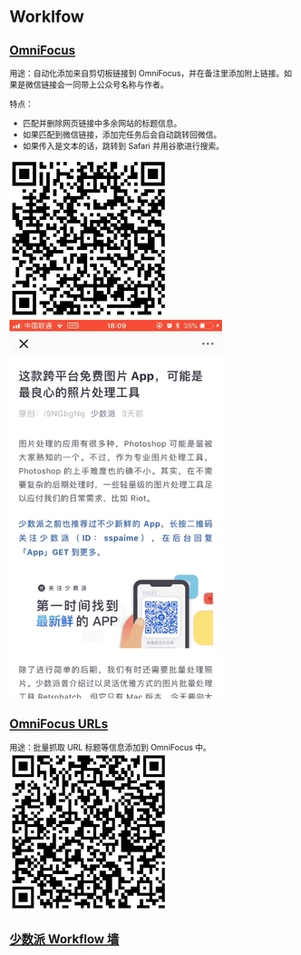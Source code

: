 # Worklfow
## [OmniFocus](https://workflow.is/workflows/20e2800391254d0c8e9e4672891d99a3)
用途：自动化添加来自剪切板链接到 OmniFocus，并在备注里添加附上链接。如果是微信链接会一同带上公众号名称与作者。

特点：
- 匹配并删除网页链接中多余网站的标题信息。
- 如果匹配到微信链接，添加完任务后会自动跳转回微信。
- 如果传入是文本的话，跳转到 Safari 并用谷歌进行搜索。

![](/Workflow/PIC/OmniFocus.png)
<img src="/Workflow/PIC/OmniFocus.gif" width="375" height="667"/>

## [OmniFocus URLs](https://workflow.is/workflows/327d6900a61640bb86b9987b06029eca)
用途：批量抓取 URL 标题等信息添加到 OmniFocus 中。
![](/Workflow/PIC/OmniFocusURLs.png)


## [少数派 Workflow 墙](http://workflow.sspai.com/#/main/workflow)